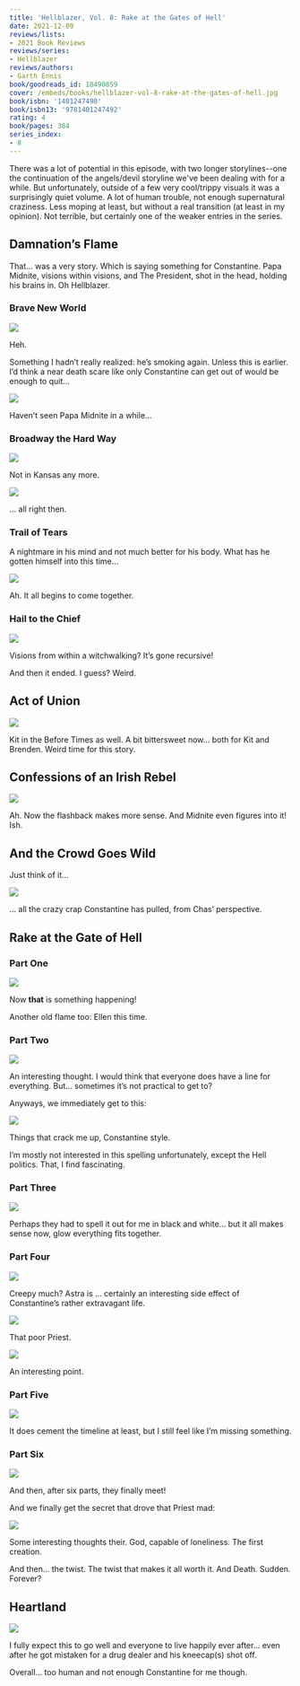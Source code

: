```yaml
---
title: 'Hellblazer, Vol. 8: Rake at the Gates of Hell'
date: 2021-12-09
reviews/lists:
- 2021 Book Reviews
reviews/series:
- Hellblazer
reviews/authors:
- Garth Ennis
book/goodreads_id: 18490859
cover: /embeds/books/hellblazer-vol-8-rake-at-the-gates-of-hell.jpg
book/isbn: '1401247490'
book/isbn13: '9781401247492'
rating: 4
book/pages: 384
series_index:
- 8
---
```

There was a lot of potential in this episode, with two longer storylines--one the continuation of the angels/devil storyline we've been dealing with for a while. But unfortunately, outside of a few very cool/trippy visuals it was a surprisingly quiet volume. A lot of human trouble, not enough supernatural craziness. Less moping at least, but without a real transition (at least in my opinion). Not terrible, but certainly one of the weaker entries in the series. 

## Damnation’s Flame
That… was a very story. Which is saying something for Constantine. Papa Midnite, visions within visions, and The President, shot in the head, holding his brains in. Oh Hellblazer. 

### Brave New World 
![](/embeds/books/attachments/hellblazer-8-d5007d.png)

Heh. 

Something I hadn’t really realized: he’s smoking again. Unless this is earlier. I’d think a near death scare like only Constantine can get out of would be enough to quit…

![](/embeds/books/attachments/hellblazer-8-359215.png)

Haven’t seen Papa Midnite in a while…

### Broadway the Hard Way 

![](/embeds/books/attachments/hellblazer-8-3acbf4.png)

Not in Kansas any more. 

![](/embeds/books/attachments/hellblazer-8-06eb48.png)

… all right then. 

### Trail of Tears

A nightmare in his mind and not much better for his body. What has he gotten himself into this time…

![](/embeds/books/attachments/hellblazer-8-c17851.png)

Ah. It all begins to come together. 

### Hail to the Chief 

![](/embeds/books/attachments/hellblazer-8-6faf51.png)

Visions from within a witchwalking? It’s gone recursive!

And then it ended. I guess? Weird. 

## Act of Union

![](/embeds/books/attachments/hellblazer-8-b2b14f.png)

Kit in the Before Times as well. A bit bittersweet now… both for Kit and Brenden. Weird time for this story. 

## Confessions of an Irish Rebel

![](/embeds/books/attachments/hellblazer-8-71cef1.png)

Ah. Now the flashback makes more sense. And Midnite even figures into it! Ish. 

## And the Crowd Goes Wild
Just think of it…

![](/embeds/books/attachments/hellblazer-8-f76e16.png)

… all the crazy crap Constantine has pulled, from Chas’ perspective. 

## Rake at the Gate of Hell
### Part One

![](/embeds/books/attachments/hellblazer-8-6796c8.png)

Now **that** is something happening!

Another old flame too: Ellen this time. 

### Part Two

![](/embeds/books/attachments/hellblazer-8-b00e0f.png)

An interesting thought. I would think that everyone does have a line for everything. But… sometimes it’s not practical to get to?

Anyways, we immediately get to this:

![](/embeds/books/attachments/hellblazer-8-c13eda.png)

Things that crack me up, Constantine style. 

I’m mostly not interested in this spelling unfortunately, except the Hell politics. That, I find fascinating. 

### Part Three

![](/embeds/books/attachments/hellblazer-8-06c2d3.png)

Perhaps they had to spell it out for me in black and white… but it all makes sense now, glow everything fits together. 

### Part Four 

![](/embeds/books/attachments/hellblazer-8-1bd4b8.png)

Creepy much? Astra is … certainly an interesting side effect of Constantine’s rather extravagant life. 

![](/embeds/books/attachments/hellblazer-8-298b83.png)

That poor Priest. 

![](/embeds/books/attachments/hellblazer-8-5854d2.png)

An interesting point. 

### Part Five

![](/embeds/books/attachments/hellblazer-8-a1ace2.png)

It does cement the timeline at least, but I still feel like I’m missing something. 

### Part Six

![](/embeds/books/attachments/hellblazer-8-c0ac6a.png)

And then, after six parts, they finally meet!

And we finally get the secret that drove that Priest mad:

![](/embeds/books/attachments/hellblazer-8-dc28fd.png)

Some interesting thoughts their. God, capable of loneliness. The first creation. 

And then… the twist. The twist that makes it all worth it. And Death. Sudden. Forever?

## Heartland

![](/embeds/books/attachments/hellblazer-8-d35c5c.png)

I fully expect this to go well and everyone to live happily ever after… even after he got mistaken for a drug dealer and his kneecap(s) shot off. 

Overall… too human and not enough Constantine for me though.